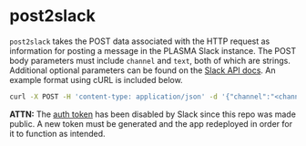 # post2slack

`post2slack` takes the POST data associated with the HTTP request as information for posting a message in the PLASMA Slack instance. The POST body parameters must include `channel` and `text`, both of which are strings. Additional optional parameters can be found on the [Slack API docs](https://api.slack.com/methods/chat.postMessage). An example format using cURL is included below.

```bash
curl -X POST -H 'content-type: application/json' -d '{"channel":"<channel name here>","text":"<message text here>"}' https://us-east1-umass-plasma.cloudfunctions.net/post2slack
```

**ATTN:** The [auth token](https://github.com/plasma-umass/spl/blob/master/serverless-functions/post2slack/index.js) has been disabled by Slack since this repo was made public. A new token must be generated and the app redeployed in order for it to function as intended.

